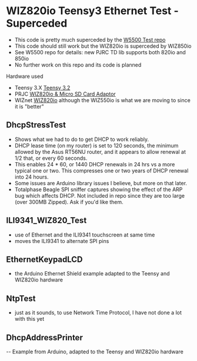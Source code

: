 # WIZ820io Teensy3 Ethernet Test - Superceded
 - This code is pretty much superceded by the [W5500 Test repo](https://github.com/systronix/W5500_Test)
 - This code should still work but the WIZ820io is superceded by WIZ850io
 - See W5500 repo for details: new PJRC TD lib supports both 820io and 850io
 - No further work on this repo and its code is planned

Hardware used
 - Teensy 3.X [Teensy 3.2](https://www.pjrc.com/store/teensy32.html)
 - PRJC [WIZ820io & Micro SD Card Adaptor](https://www.pjrc.com/store/wiz820_sd_adaptor.html)
 - WIZnet [WIZ820io](http://www.wiznet.co.kr/product-item/wiz820io/) 
 although the WIZ550io is what we are moving to since it is "better"

## DhcpStressTest
 - Shows what we had to do to get DHCP to work reliably. 
 - DHCP lease time (on my router) is set to 120 seconds, the minimum allowed by the Asus RT56NU router, and it appears to allow renewal at 1/2 that, or every 60 seconds. 
 - This enables 24 * 60, or 1440 DHCP renewals in 24 hrs vs a more typical one or two. This compresses one or two years of DHCP renewal into 24 hours.
 - Some issues are Arduino library issues I believe, but more on that later.
 - Totalphase Beagle SPI sniffer captures showing the effect of the ARP bug which affects DHCP. Not included in repo since they are too large (over 300MB Zipped). Ask if you'd like them.

## ILI9341_WIZ820_Test
 - use of Ethernet and the ILI9341 touchscreen at same time
 - moves the ILI9341 to alternate SPI pins

## EthernetKeypadLCD
 - the Arduino Ethernet Shield example adapted to the Teensy and WIZ820io hardware

## NtpTest
 - just as it sounds, to use Network Time Protocol, I have not done a lot with this yet

## DhcpAddressPrinter
 -- Example from Arduino, adapted to the Teensy and WIZ820io hardware